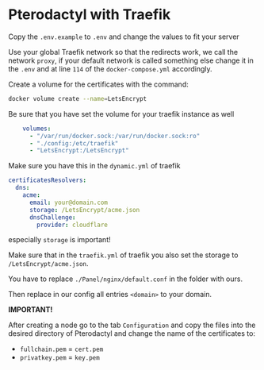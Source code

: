 # Pterodactyl with Traefik

Copy the `.env.example` to `.env` and change the values to fit your server

Use your global Traefik network so that the redirects work, we call the network `proxy`, if your default network is called something else change it in the `.env`
and at line `114` of the `docker-compose.yml` accordingly.

Create a volume for the certificates with the command:
```sh
docker volume create --name=LetsEncrypt
```

Be sure that you have set the volume for your traefik instance as well

```yml
    volumes:
      - "/var/run/docker.sock:/var/run/docker.sock:ro"
      - "./config:/etc/traefik"
      - "LetsEncrypt:/LetsEncrypt"
```

Make sure you have this in the `dynamic.yml` of traefik

```yml
certificatesResolvers:
  dns:
    acme:
      email: your@domain.com
      storage: /LetsEncrypt/acme.json
      dnsChallenge:
        provider: cloudflare
```

especially `storage` is important!

Make sure that in the `traefik.yml` of traefik you also set the storage to `/LetsEncrypt/acme.json`.

You have to replace `./Panel/nginx/default.conf` in the folder with ours.

Then replace in our config all entries `<domain>` to your domain.

**IMPORTANT!**

After creating a node go to the tab `Configuration` and copy the files into the desired directory of Pterodactyl and change the name of the certificates to:
* `fullchain.pem` = `cert.pem`
* `privatkey.pem` = `key.pem`
